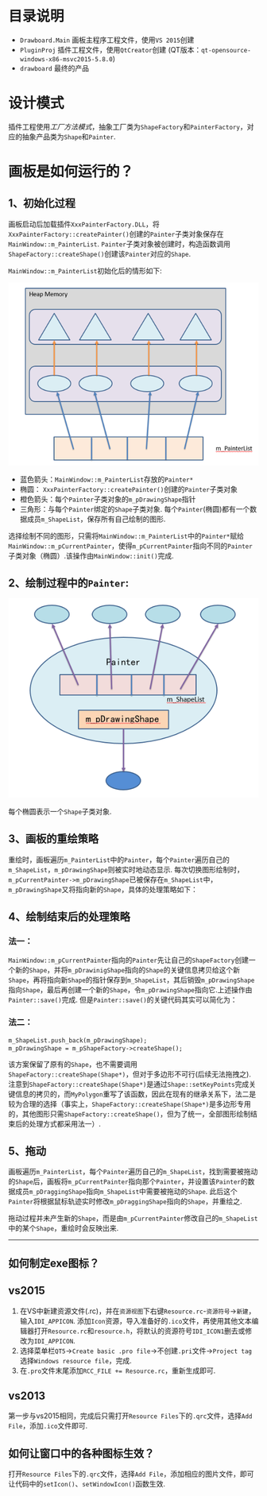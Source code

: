 # 目录说明
- `Drawboard.Main` 画板主程序工程文件，使用`VS 2015`创建
- `PluginProj` 插件工程文件，使用`QtCreator`创建 (QT版本：`qt-opensource-windows-x86-msvc2015-5.8.0`)
- `drawboard` 最终的产品

# 设计模式
插件工程使用*工厂方法模式*，抽象工厂类为`ShapeFactory`和`PainterFactory`，对应的抽象产品类为`Shape`和`Painter`.

# 画板是如何运行的？
## 1、初始化过程
画板启动后加载插件`XxxPainterFactory.DLL`，将`XxxPainterFactory::createPainter()`创建的`Painter`子类对象保存在`MainWindow::m_PainterList`. `Painter`子类对象被创建时，构造函数调用`ShapeFactory::createShape()`创建该`Painter`对应的`Shape`.

`MainWindow::m_PainterList`初始化后的情形如下:

![](screenshot/m_PainterList.png)

- 蓝色箭头：`MainWindow::m_PainterList`存放的`Painter*`
- 椭圆： `XxxPainterFactory::createPainter()`创建的`Painter`子类对象
- 橙色箭头：每个`Painter`子类对象的`m_pDrawingShape`指针
- 三角形：与每个`Painter`绑定的`Shape`子类对象.
每个`Painter`(椭圆)都有一个数据成员`m_ShapeList`，保存所有自己绘制的图形.

选择绘制不同的图形，只需将`MainWindow::m_PainterList`中的`Painter*`赋给`MainWindow::m_pCurrentPainter`，使得`m_pCurrentPainter`指向不同的`Painter`子类对象（椭圆）.该操作由`MainWindow::init()`完成.

## 2、绘制过程中的`Painter`:
![](screenshot/painter.png)

每个椭圆表示一个`Shape`子类对象.

## 3、画板的重绘策略
重绘时，画板遍历`m_PainterList`中的`Painter`，每个`Painter`遍历自己的`m_ShapeList`，`m_pDrawingShape`则被实时地动态显示. 每次切换图形绘制时，`m_pCurrentPainter->m_pDrawingShape`已被保存在`m_ShapeList`中，`m_pDrawingShape`又将指向新的`Shape`，具体的处理策略如下：

## 4、绘制结束后的处理策略
### 法一：
`MainWindow::m_pCurrentPainter`指向的`Painter`先让自己的`ShapeFactory`创建一个新的`Shape`，并将`m_pDrawinigShape`指向的`Shape`的关键信息拷贝给这个新`Shape`，再将指向新`Shape`的指针保存到`m_ShapeList`，其后销毁`m_pDrawingShape`指向`Shape`，最后再创建一个新的`Shape`，令`m_pDrawingShape`指向它.上述操作由`Painter::save()`完成. 但是`Painter::save()`的关键代码其实可以简化为：

### 法二：
```
m_ShapeList.push_back(m_pDrawingShape);
m_pDrawingShape = m_pShapeFactory->createShape();
```
该方案保留了原有的`Shape`，也不需要调用`ShapeFactory::createShape(Shape*)`，但对于多边形不可行(后续无法拖拽之). 注意到`ShapeFactory::createShape(Shape*)`是通过`Shape::setKeyPoints`完成关键信息的拷贝的，而`MyPolygon`重写了该函数，因此在现有的继承关系下，法二是较为合理的选择（事实上，`ShapeFactory::createShape(Shape*)`是多边形专用的，其他图形只需`ShapeFactory::createShape()`，但为了统一，全部图形绘制结束后的处理方式都采用法一）.

## 5、拖动
画板遍历`m_PainterList`，每个`Painter`遍历自己的`m_ShapeList`，找到需要被拖动的`Shape`后，画板将`m_pCurrentPainter`指向那个`Painter`，并设置该`Painter`的数据成员`m_pDraggingShape`指向`m_ShapeList`中需要被拖动的`Shape`. 此后这个`Painter`将根据鼠标轨迹实时修改`m_pDraggingShape`指向的`Shape`，并重绘之.

拖动过程并未产生新的`Shape`，而是由`m_pCurrentPainter`修改自己的`m_ShapeList`中的某个`Shape`，重绘时会反映出来.

----------

## 如何制定exe图标？
## vs2015
1. 在VS中新建资源文件(.rc)，并在`资源视图`下右键`Resource.rc`-`资源符号`->`新建`，输入`IDI_APPICON`. 添加`Icon`资源，导入准备好的`.ico`文件，再使用其他文本编辑器打开`Resource.rc`和`resource.h`，将默认的资源符号`IDI_ICON1`删去或修改为`IDI_APPICON`.
2. 选择菜单栏`QT5`->`Create basic .pro file`->不创建`.pri`文件->`Project tag`选择`Windows resource file`，完成.
3. 在`.pro`文件末尾添加`RCC_FILE += Resource.rc`，重新生成即可.

## vs2013
第一步与vs2015相同，完成后只需打开`Resource Files`下的`.qrc`文件，选择`Add File`，添加`.ico`文件即可.

## 如何让窗口中的各种图标生效？
打开`Resource Files`下的`.qrc`文件，选择`Add File`，添加相应的图片文件，即可让代码中的`setIcon()`、`setWindowIcon()`函数生效.

